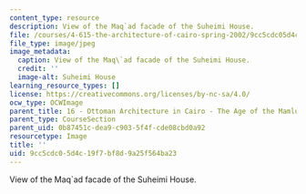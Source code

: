 ```yaml
---
content_type: resource
description: View of the Maq`ad facade of the Suheimi House.
file: /courses/4-615-the-architecture-of-cairo-spring-2002/9cc5cdc05d4c19f7bf8d9a25f564ba23_1151.jpeg
file_type: image/jpeg
image_metadata:
  caption: View of the Maq\`ad facade of the Suheimi House.
  credit: ''
  image-alt: Suheimi House
learning_resource_types: []
license: https://creativecommons.org/licenses/by-nc-sa/4.0/
ocw_type: OCWImage
parent_title: 16 - Ottoman Architecture in Cairo - The Age of the Mamluk Beys
parent_type: CourseSection
parent_uid: 0b87451c-dea9-c903-5f4f-cde08cbd0a92
resourcetype: Image
title: ''
uid: 9cc5cdc0-5d4c-19f7-bf8d-9a25f564ba23
---
```

View of the Maq`ad facade of the Suheimi House.